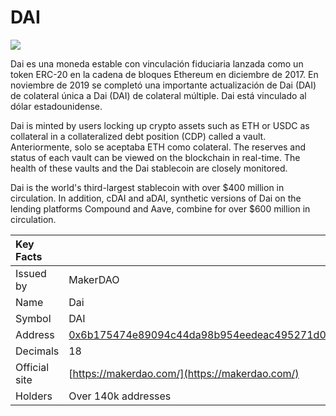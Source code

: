 # DAI

![](../../.gitbook/assets/dai.png)

Dai es una moneda estable con vinculación fiduciaria lanzada como un token ERC-20 en la cadena de bloques Ethereum en diciembre de 2017. En noviembre de 2019 se completó una importante actualización de Dai \(DAI\) de colateral única a Dai \(DAI\) de colateral múltiple. Dai está vinculado al dólar estadounidense.

Dai is minted by users locking up crypto assets such as ETH or USDC as collateral in a collateralized debt position \(CDP\) called a vault. Anteriormente, solo se aceptaba ETH como colateral. The reserves and status of each vault can be viewed on the blockchain in real-time. The health of these vaults and the Dai stablecoin are closely monitored.

Dai is the world's third-largest stablecoin with over $400 million in circulation. In addition, cDAI and aDAI, synthetic versions of Dai on the lending platforms Compound and Aave, combine for over $600 million in circulation.

| Key Facts     |                                                                                                                     |
|:------------- |:------------------------------------------------------------------------------------------------------------------- |
| Issued by     | MakerDAO                                                                                                            |
| Name          | Dai                                                                                                                 |
| Symbol        | DAI                                                                                                                 |
| Address       | [0x6b175474e89094c44da98b954eedeac495271d0f](https://etherscan.io/token/0x6b175474e89094c44da98b954eedeac495271d0f) |
| Decimals      | 18                                                                                                                  |
| Official site | [https://makerdao.com/](https://makerdao.com/)                                                                      |
| Holders       | Over 140k addresses                                                                                                 |

